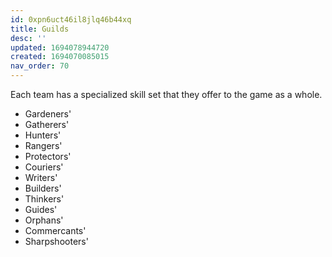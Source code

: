 ```yaml
---
id: 0xpn6uct46il8jlq46b44xq
title: Guilds
desc: ''
updated: 1694078944720
created: 1694070085015
nav_order: 70
---
```


Each team has a specialized skill set that they offer to the game as a whole.

* Gardeners'
* Gatherers'
* Hunters'
* Rangers'
* Protectors'
* Couriers'
* Writers'
* Builders'
* Thinkers'
* Guides'
* Orphans'
* Commercants'
* Sharpshooters'
